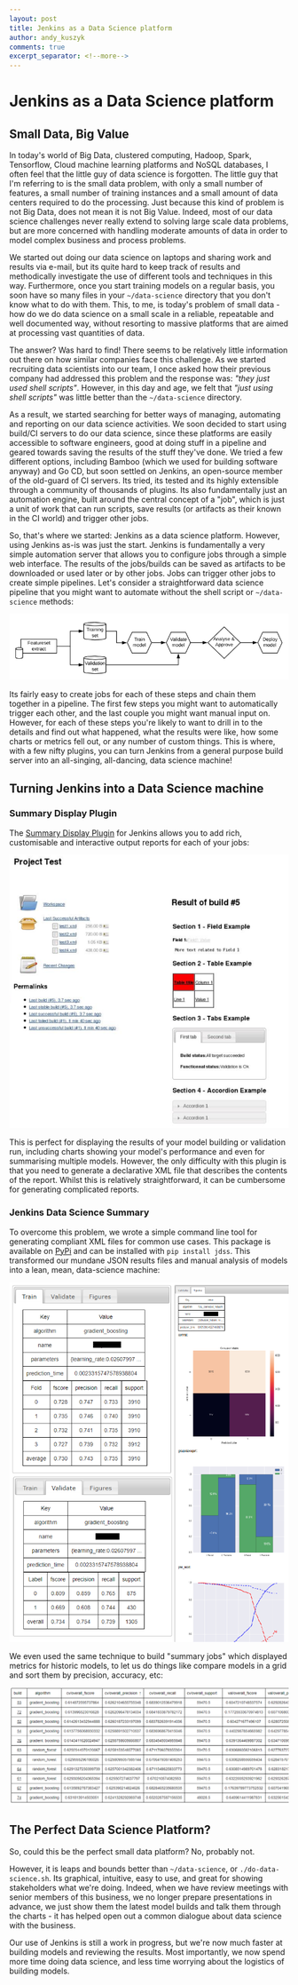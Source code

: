 ```yaml
---
layout: post
title: Jenkins as a Data Science platform
author: andy_kuszyk
comments: true
excerpt_separator: <!--more-->
---
```


# Jenkins as a Data Science platform

## Small Data, Big Value
In today's world of Big Data, clustered computing, Hadoop, Spark, Tensorflow, Cloud machine learning platforms and NoSQL databases, I often feel that the little guy of data science is forgotten. The little guy that I'm referring to is the small data problem, with only a small number of features, a small number of training instances and a small amount of data centers required to do the processing. Just because this kind of problem is not Big Data, does not mean it is not Big Value. Indeed, most of our data science challenges never really extend to solving large scale data problems, but are more concerned with handling moderate amounts of data in order to model complex business and process problems.

We started out doing our data science on laptops and sharing work and results via e-mail, but its quite hard to keep track of results and methodically investigate the use of different tools and techniques in this way. Furthermore, once you start training models on a regular basis, you soon have so many files in your `~/data-science` directory that you don't know what to do with them. This, to me, is today's problem of small data - how do we do data science on a small scale in a reliable, repeatable and well documented way, without resorting to massive platforms that are aimed at processing vast quantities of data. 

The answer? Was hard to find! There seems to be relatively little information out there on how similar companies face this challenge. As we started recruiting data scientists into our team, I once asked how their previous company had addressed this problem and the response was: *"they just used shell scripts"*. However, in this day and age, we felt that *"just using shell scripts"* was little better than the `~/data-science` directory.

As a result, we started searching for better ways of managing, automating and reporting on our data science activities. We soon decided to start using build/CI servers to do our data science, since these platforms are easily accessible to software engineers, good at doing stuff in a pipeline and geared towards saving the results of the stuff they've done. We tried a few different options, including Bamboo (which we used for building software anyway) and Go CD, but soon settled on Jenkins, an open-source member of the old-guard of CI servers. Its tried, its tested and its highly extensible through a community of thousands of plugins. Its also fundamentally just an automation engine, built around the central concept of a "job", which is just a unit of work that can run scripts, save results (or artifacts as their known in the CI world) and trigger other jobs.

So, that's where we started: Jenkins as a data science platform. However, using Jenkins as-is was just the start. Jenkins is fundamentally a very simple automation server that allows you to configure jobs through a simple web interface. The results of the jobs/builds can be saved as artifacts to be downloaded or used later or by other jobs. Jobs can trigger other jobs to create simple pipelines. Let's consider a straightforward data science pipeline that you might want to automate without the shell script or `~/data-science` methods:

![Jenkins Data Science Pipeline](../images/jenkins-data-science-pipeline.png)

Its fairly easy to create jobs for each of these steps and chain them together in a pipeline. The first few steps you might want to automatically trigger each other, and the last couple you might want manual input on. However, for each of these steps you're likely to want to drill in to the details and find out what happened, what the results were like, how some charts or metrics fell out, or any number of custom things. This is where, with a few nifty plugins, you can turn Jenkins from a general purpose build server into an all-singing, all-dancing, data science machine!

## Turning Jenkins into a Data Science machine
### Summary Display Plugin
The [Summary Display Plugin](https://wiki.jenkins.io/display/JENKINS/Summary+Display+Plugin) for Jenkins allows you to add rich, customisable and interactive output reports for each of your jobs:

![Summary Display Plugin](../images/summary-display-plugin.png)

This is perfect for displaying the results of your model building or validation run, including charts showing your model's performance and even for summarising multiple models. However, the only difficulty with this plugin is that you need to generate a declarative XML file that describes the contents of the report. Whilst this is relatively straightforward, it can be cumbersome for generating complicated reports.

### Jenkins Data Science Summary
To overcome this problem, we wrote a simple command line tool for generating compliant XML files for common use cases. This package is available on [PyPi](https://pypi.org/project/jdss/) and can be installed with `pip install jdss`. This transformed our mundane JSON results files and manual analysis of models into a lean, mean, data-science machine:

![Jenkins Data Science Summary](../images/jdss.png)

We even used the same technique to build "summary jobs" which displayed metrics for historic models, to let us do things like compare models in a grid and sort them by precision, accuracy, etc:

![JDSS List](../images/jdss-list.png)

## The Perfect Data Science Platform?
So, could this be the perfect small data platform? No, probably not.

However, it is leaps and bounds better than `~/data-science`, or `./do-data-science.sh`. Its graphical, intuitive, easy to use, and great for showing stakeholders what we're doing. Indeed, when we have review meetings with senior members of this business, we no longer prepare presentations in advance, we just show them the latest model builds and talk them through the charts - it has helped open out a common dialogue about data science with the business.

Our use of Jenkins is still a work in progress, but we're now much faster at building models and reviewing the results. Most importantly, we now spend more time doing data science, and less time worrying about the logistics of building models.
